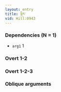 ```yaml
---
layout: entry
title: ལྡིར་
vid: Hill:0943
---
```

### Dependencies (N = 1)
* `arg1` 1


### Overt 1-2


### Overt 1-2-3


### Oblique arguments
